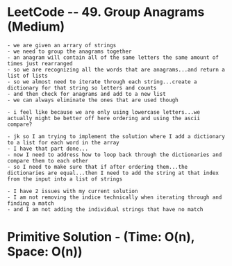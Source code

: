 # LeetCode -- 49. Group Anagrams (Medium)

    - we are given an arrary of strings
    - we need to group the anagrams together
    - an anagram will contain all of the same letters the same amount of times just rearranged
    - so we are recognizing all the words that are anagrams...and return a list of lists
    - so we almost need to iterate through each string...create a dictionary for that string so letters and counts
    - and then check for anagrams and add to a new list
    - we can always eliminate the ones that are used though

    - i feel like because we are only using lowercase letters...we actually might be better off here ordering and using the ascii compare?

    - jk so I am trying to implement the solution where I add a dictionary to a list for each word in the array
    - I have that part done...
    - now I need to address how to loop back through the dictionaries and compare them to each other
    - so I need to make sure that if after ordering them...the dictionaries are equal...then I need to add the string at that index from the input into a list of strings
    
    - I have 2 issues with my current solution
    - I am not removing the indice technically when iterating through and finding a match
    - and I am not adding the individual strings that have no match


# Primitive Solution - (Time: O(n), Space: O(n))

















